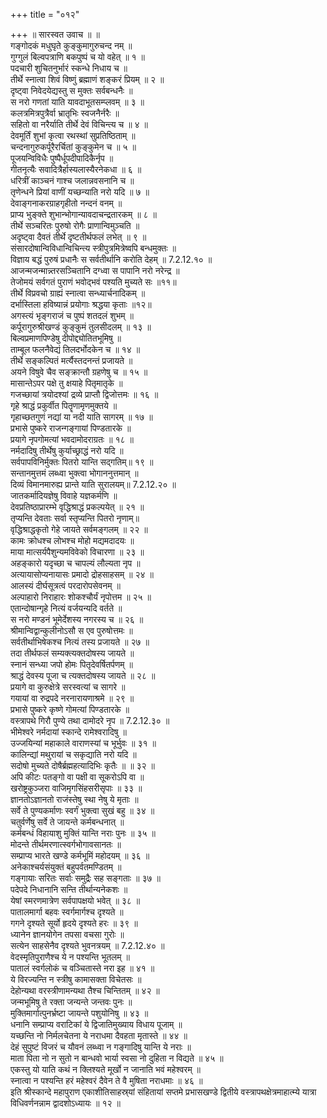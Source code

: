 +++
title = "०१२"

+++
॥ सारस्वत उवाच ॥ ॥  
गङ्गोदकं मधुघृते कुङ्कुमागुरुचन्द नम् ॥  
गुग्गुलं बिल्वपत्राणि बकपुष्पं च यो वहेत् ॥ १ ॥  
पदचारी शुचितनुर्भारं स्कन्धे निधाय च ॥  
तीर्थे स्नात्वा शिवं विष्णुं ब्रह्माणं शङ्करं प्रियम् ॥ २ ॥  
दृष्ट्वा निवेदयेद्यस्तु स मुक्तः सर्वबन्धनैः ॥  
स नरो गणतां याति यावदाभूतसम्प्लवम् ॥ ३ ॥  
कलत्रमित्रपुत्रैर्वा भ्रातृभिः स्वजनैर्नरैः ॥  
सहितो वा नरैर्याति तीर्थे देवं विचिन्त्य च ॥ ४ ॥  
देवमूर्तिं शुभां कृत्वा रथस्थां सुप्रतिष्ठिताम् ॥  
चन्दनागुरुकर्पूरैरर्चितां कुङ्कुमेन च ॥ ५ ॥  
पूजयन्विविधैः पुष्पैर्धूपदीपादिकैर्नृप ॥  
गीतनृत्यैः सवादित्रैर्हास्यलास्यैरनेकधा ॥ ६ ॥  
धरित्रीं काञ्चनं गाश्च जलान्नवसनानि च ॥  
तृणेन्धने प्रियां वाणीं यच्छन्याति नरो यदि ॥ ७ ॥  
देवाङ्गनाकरग्राहगृहीतो नन्दनं वनम् ॥  
प्राप्य भुङ्क्ते शुभान्भोगान्यावदाचन्द्रतारकम् ॥ ८ ॥  
तीर्थे सञ्चरितः पुरुषो रोगैः प्राणान्विमुञ्चति ॥  
अदृष्ट्वा दैवतं तीर्थे दृष्टतीर्थफलं लभेत् ॥ ९ ॥  
संसारदोषान्विविधान्विचिन्त्य स्त्रीपुत्रमित्रेष्वपि बन्धमुक्तः ॥  
विज्ञाय बद्धं पुरुषं प्रधानैः स सर्वतीर्थानि करोति देहम् ॥ 7.2.12.१० ॥  
आजन्मजन्मान्न्तरसञ्चितानि दग्ध्वा स पापानि नरो नरेन्द्र ॥  
तेजोमयं सर्वगतं पुराणं भवोद्भवं पश्यति मुच्यते सः ॥११॥  
तीर्थे विप्रवचो ग्राह्यं स्नात्वा सन्ध्यार्चनादिकम् ॥  
दर्भास्तिला हविष्यान्नं प्रयोगाः श्रद्धया कृताः ॥१२॥  
अगस्त्यं भृङ्गराजं च पुष्पं शतदलं शुभम् ॥  
कर्पूरागुरुश्रीखण्डं कुङ्कुमं तुलसीदलम् ॥ १३ ॥  
बिल्वप्रमाणपिण्डेषु दीपोद्द्योतितभूमिषु ॥  
ताम्बूल फलनैवेद्यं तिलदर्भोदकेन च ॥ १४ ॥  
तीर्थे सङ्कल्पितं मर्त्यैस्तदनन्तं प्रजायते ॥  
अयने विषुवे चैव सङ्क्रान्तौ ग्रहणेषु च ॥ १५ ॥  
मासान्तेऽपर पक्षे तु क्षयाहे पितृमातृके ॥  
गजच्छायां त्रयोदश्यां द्रव्ये प्राप्तौ द्विजोत्तमः ॥ १६ ॥  
गृहे श्राद्धं प्रकुर्वीत पितॄणामृणमुक्तये ॥  
गृहाच्छतगुणं नद्यां या नदी याति सागरम् ॥ १७ ॥  
प्रभासे पुष्करे राजन्गङ्गायां पिण्डतारके ॥  
प्रयागे नृपगोमत्यां भवदामोदराग्रतः ॥ १८ ॥  
नर्मदादिषु तीर्थेषु कुर्याच्छ्राद्धं नरो यदि ॥  
सर्वपापविनिर्मुक्तः पितरो यान्ति सद्गतिम्॥ १९ ॥  
सन्तानमुत्तमं लब्ध्वा भुक्त्वा भोगाननुत्तमान् ॥  
दिव्यं विमानमारुह्य प्रान्ते याति सुरालयम्॥ 7.2.12.२० ॥  
जातकर्मादियज्ञेषु विवाहे यज्ञकर्मणि ॥  
देवप्रतिष्ठाप्रारम्भे वृद्धिश्राद्धं प्रकल्पयेत् ॥ २१ ॥  
तृप्यन्ति देवताः सर्वा स्तृप्यन्ति पितरो नृणाम्॥  
वृद्धिश्राद्धकृतो गेहे जायते सर्वमङ्गलम् ॥ २२ ॥  
कामः क्रोधश्च लोभश्च मोहो मद्यमदादयः ॥  
माया मात्सर्यपैशुन्यमविवेको विचारणा ॥ २३ ॥  
अहङ्कारो यदृच्छा च चापल्यं लौल्यता नृप ॥  
अत्यायासोप्यनायासः प्रमादो द्रोहसाहसम् ॥ २४ ॥  
आलस्यं दीर्घसूत्रत्वं परदारोपसेवनम् ॥  
अल्पाहारो निराहारः शोकश्चौर्यं नृपोत्तम ॥ २५ ॥  
एतान्दोषान्गृहे नित्यं वर्जयन्यदि वर्तते ॥  
स नरो मण्डनं भूमेर्देशस्य नगरस्य च ॥ २६ ॥  
श्रीमान्विद्वान्कुलीनोऽसौ स एव पुरुषोत्तमः ॥  
सर्वतीर्थाभिषेकश्च नित्यं तस्य प्रजायते ॥ २७ ॥  
तदा तीर्थफलं सम्यक्त्यक्तदोषस्य जायते ॥  
स्नानं सन्ध्या जपो होमः पितृदेवर्षितर्पणम् ॥  
श्राद्धं देवस्य पूजा च त्यक्तदोषस्य जायते ॥ २८ ॥  
प्रयागे वा कुरुक्षेत्रे सरस्वत्यां च सागरे ॥  
गयायां वा रुद्रपदे नरनारायणाश्रमे ॥ २९ ॥  
प्रभासे पुष्करे कृष्णे गोमत्यां पिण्डतारके ॥  
वस्त्रापथे गिरौ पुण्ये तथा दामोदरे नृप ॥ 7.2.12.३० ॥  
भीमेश्वरे नर्मदायां स्कान्दे रामेश्वरादिषु ॥  
उज्जयिन्यां महाकाले वाराणस्यां च भूर्भुवः ॥ ३१ ॥  
कालिन्द्यां मथुरायां च सकृद्याति नरो यदि ॥  
सदोषो मुच्यते दोषैर्ब्रह्महत्यादिभिः कृतैः ॥ ॥ ३२ ॥  
अपि कीटः पतङ्गो वा पक्षी वा सूकरोऽपि वा ॥  
खरोष्ट्रकुञ्जरा वाजिमृगसिंहसरीसृपाः ॥ ३३ ॥  
ज्ञानतोऽज्ञानतो राजंस्तेषु स्था नेषु ये मृताः ॥  
सर्वे ते पुण्यकर्माणः स्वर्गं भुक्त्वा सुखं बहु ॥ ३४ ॥  
चतुर्वर्णेषु सर्वे ते जायन्ते कर्मबन्धनात् ॥  
कर्मबन्धं विहायाशु मुक्तिं यान्ति नराः पुनः ॥ ३५ ॥  
मोदन्ते तीर्थमरणात्स्वर्गभोगावसानतः ॥  
सम्प्राप्य भारते खण्डे कर्मभूमिं महोदयम् ॥ ३६ ॥  
अनेकाश्चर्यसंयुक्तं बहुपर्वतमण्डितम् ॥  
गङ्गायाः सरितः सर्वाः समुद्रैः सह सङ्गताः ॥ ३७ ॥  
पदेपदे निधानानि सन्ति तीर्थान्यनेकशः ॥  
येषां स्मरणमात्रेण सर्वपापक्षयो भवेत् ॥ ३८ ॥  
पातालमार्गा बहवः स्वर्गमार्गश्च दृश्यते ॥  
गगने दृश्यते सूर्यो हृदये दृश्यते हरः ॥ ३९ ॥  
ध्यानेन ज्ञानयोगेन तपसा वचसा गुरोः ॥  
सत्येन साहसेनैव दृश्यते भुवनत्रयम् ॥ 7.2.12.४० ॥  
वेदस्मृतिपुराणैश्च ये न पश्यन्ति भूतलम् ॥  
पातालं स्वर्गलोकं च वञ्चितास्ते नरा इह ॥ ४१ ॥  
ये विरज्यन्ति न स्त्रीषु कामासक्ता विचेतसः ॥  
देहोन्यथा वरस्त्रीणामन्यथा तैश्च चिन्तितम् ॥ ४२ ॥  
जन्मभूमिषु ते रक्ता जन्यन्ते जन्तवः पुनः ॥  
मुक्तिमार्गात्पुनर्भ्रष्टा जायन्ते पशुयोनिषु ॥ ४३ ॥  
धनानि सम्प्राप्य वराटिकां ये द्विजातिमुख्याय विधाय पूजाम् ॥  
यच्छन्ति नो निर्मलचेतना ये नराधमा दैवहता मृतास्ते ॥ ४४ ॥  
देहं सुपुष्टं विजरं च यौवनं लब्ध्वा न गङ्गादिषु यान्ति ये नराः ॥  
माता पिता नो न सुतो न बान्धवो भार्या स्वसा नो दुहिता न विद्यते ॥ ४५ ॥  
एकस्तु यो याति कथं न क्लिश्यते मूर्खो न जानाति भवं महेश्वरम् ॥  
स्नात्वा न पश्यन्ति हरं महेश्वरं दैवेन ते वै मुषिता नराधमाः ॥ ४६ ॥  
इति श्रीस्कान्दे महापुराण एकाशीतिसाहस्र्यां संहितायां सप्तमे प्रभासखण्डे द्वितीये वस्त्रापथक्षेत्रमाहात्म्ये यात्रा विधिवर्णनन्नाम द्वादशोऽध्यायः ॥ १२ ॥